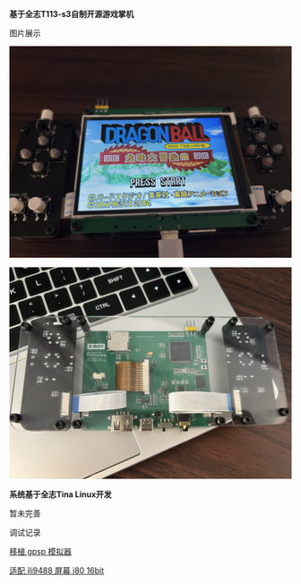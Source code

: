 **基于全志T113-s3自制开源游戏掌机**

图片展示

![](images/1.jpg)

![](images/2.png)

**系统基于全志Tina Linux开发**

暂未完善

调试记录

[移植 gpsp 模拟器](https://bbs.aw-ol.com/topic/3730/t113-tina-linux-%E7%A7%BB%E6%A4%8D-gpsp-%E6%A8%A1%E6%8B%9F%E5%99%A8)

[适配 ili9488 屏幕 i80 16bit](https://bbs.aw-ol.com/topic/3750/t113-tina-linux-%E9%80%82%E9%85%8D-ili9488-%E5%B1%8F%E5%B9%95-i80-16bit)